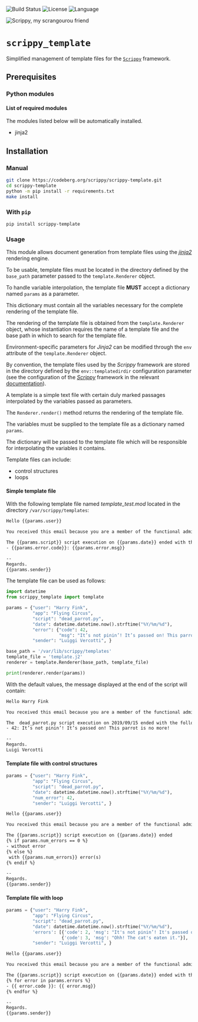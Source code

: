 
![Build Status](https://drone-ext.mcos.nc/api/badges/scrippy/scrippy-template/status.svg) ![License](https://img.shields.io/static/v1?label=license&color=orange&message=MIT) ![Language](https://img.shields.io/static/v1?label=language&color=informational&message=Python)


![Scrippy, my scrangourou friend](./scrippy-template.png "Scrippy, my scrangourou friend")

# `scrippy_template`

Simplified management of template files for the [`Scrippy`](https://codeberg.org/scrippy) framework.

## Prerequisites

### Python modules

#### List of required modules

The modules listed below will be automatically installed.

- jinja2

## Installation

### Manual

```bash
git clone https://codeberg.org/scrippy/scrippy-template.git
cd scrippy-template
python -m pip install -r requirements.txt
make install
```

### With `pip`

```bash
pip install scrippy-template
```

### Usage

This module allows document generation from template files using the *[jinja2](http://jinja.pocoo.org/)* rendering engine.

To be usable, template files must be located in the directory defined by the `base_path` parameter passed to the `template.Renderer` object.

To handle variable interpolation, the template file **MUST** accept a dictionary named `params` as a parameter.

This dictionary must contain all the variables necessary for the complete rendering of the template file.

The rendering of the template file is obtained from the `template.Renderer` object, whose instantiation requires the name of a template file and the base path in which to search for the template file.

Environment-specific parameters for _Jinja2_ can be modified through the `env` attribute of the `template.Renderer` object.

By convention, the template files used by the _Scrippy_ framework are stored in the directory defined by the `env::templatedirdir` configuration parameter (see the configuration of the [_Scrippy_](https://codeberg.org/scrippy) framework in the relevant [documentation](https://codeberg.org/scrippy/scrippy-core)).

A template is a simple text file with certain duly marked passages interpolated by the variables passed as parameters.

The `Renderer.render()` method returns the rendering of the template file.

The variables must be supplied to the template file as a dictionary named `params`.

The dictionary will be passed to the template file which will be responsible for interpolating the variables it contains.

Template files can include:
- control structures
- loops

#### Simple template file

With the following template file named *template_test.mod* located in the directory `/var/scrippy/templates`:

```txt
Hello {{params.user}}

You received this email because you are a member of the functional administrators of {{params.app}}.

The {{params.script}} script execution on {{params.date}} ended with the following error code:
- {{params.error.code}}: {{params.error.msg}}

--
Regards.
{{params.sender}}
```

The template file can be used as follows:

```python
import datetime
from scrippy_template import template

params = {"user": "Harry Fink",
          "app": "Flying Circus",
          "script": "dead_parrot.py",
          "date": datetime.datetime.now().strftime("%Y/%m/%d"),
          "error": {"code": 42,
                    "msg": "It’s not pinin’! It’s passed on! This parrot is no more!"},
          "sender": "Luiggi Vercotti", }

base_path = '/var/lib/scrippy/templates'
template_file = 'template.j2'
renderer = template.Renderer(base_path, template_file)

print(renderer.render(params))

```

With the default values, the message displayed at the end of the script will contain:

```txt
Hello Harry Fink

You received this email because you are a member of the functional administrators of Flying Circus.

The  dead_parrot.py script execution on 2019/09/15 ended with the following error code:
- 42: It’s not pinin’! It’s passed on! This parrot is no more!

--
Regards.
Luigi Vercotti
```

#### Template file with control structures

```python
params = {"user": "Harry Fink",
          "app": "Flying Circus",
          "script": "dead_parrot.py",
          "date": datetime.datetime.now().strftime("%Y/%m/%d"),
          "num_error": 42,
          "sender": "Luiggi Vercotti", }
```

```txt
Hello {{params.user}}

You received this email because you are a member of the functional administrators of {{params.app}}.

The {{params.script}} script execution on {{params.date}} ended
{% if params.num_errors == 0 %}
- without error
{% else %}
 with {{params.num_errors}} error(s)
{% endif %}

--
Regards.
{{params.sender}}
```

#### Template file with loop

```python
params = {"user": "Harry Fink",
          "app": "Flying Circus",
          "script": "dead_parrot.py",
          "date": datetime.datetime.now().strftime("%Y/%m/%d"),
          'errors': [{'code': 2, 'msg': "It's not pinin’! It's passed on! This parrot is no more!"},
                     {'code': 3, 'msg': "Ohh! The cat's eaten it."}],
          "sender": "Luiggi Vercotti", }
```


```txt
Hello {{params.user}}

You received this email because you are a member of the functional administrators of {{params.app}}.

The {{params.script}} script execution on {{params.date}} ended with the following errors:
{% for error in params.errors %}
- {{ error.code }}: {{ error.msg}}
{% endfor %}

--
Regards.
{{params.sender}}
```
